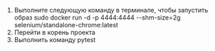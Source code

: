 1) Выполните следующую команду в терминале, чтобы запустить образ sudo docker run -d -p 4444:4444 --shm-size=2g selenium/standalone-chrome:latest
2) Перейти в корень проекта
3) Выполнить команду pytest